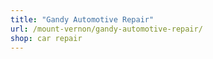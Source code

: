 ```yaml
---
title: "Gandy Automotive Repair"
url: /mount-vernon/gandy-automotive-repair/
shop: car repair
---
```

